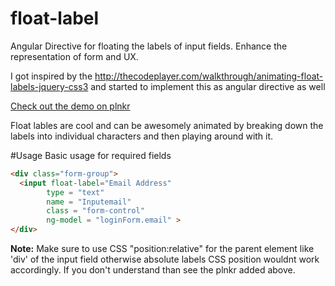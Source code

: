 # float-label
Angular Directive for floating the labels of input fields. Enhance the representation of form and UX.

I got inspired by the http://thecodeplayer.com/walkthrough/animating-float-labels-jquery-css3 and started to implement this as angular directive as well

<a href="http://plnkr.co/edit/ZQda12QJ0tpAnsJ7z33o?p=preview">Check out the demo on plnkr<a>

Float lables are cool and can be awesomely animated by breaking down the labels into individual characters and then playing around with it.

#Usage
Basic usage for required fields
```html 
<div class="form-group">
  <input float-label="Email Address"
		type = "text"
		name = "Inputemail"
		class = "form-control"
		ng-model = "loginForm.email" >
</div>
``` 
				
				
<b>Note:</b> Make sure to use CSS "position:relative" for the parent element like 'div' of the input field otherwise absolute labels CSS position wouldnt work accordingly. If you don't understand than see the plnkr added above.  				
